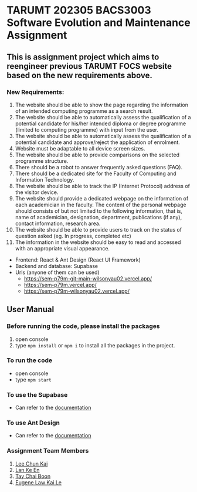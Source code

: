 # TARUMT 202305 BACS3003 Software Evolution and Maintenance Assignment
## This is assignment project which aims to reengineer previous TARUMT FOCS website based on the new requirements above.

### New Requirements:
1. The website should be able to show the page regarding the information of an intended computing programme as a search result.
2. The website should be able to automatically assess the qualification of a potential candidate for his/her intended diploma or degree programme (limited to computing programme) with input from the user.
3. The website should be able to automatically assess the qualification of a potential candidate and approve/reject the application of enrolment.
4. Website must be adaptable to all device screen sizes.
5. The website should be able to provide comparisons on the selected programme structure.
6. There should be a robot to answer frequently asked questions (FAQ).
7. There should be a dedicated site for the Faculty of Computing and Information Technology.
8. The website should be able to track the IP (Internet Protocol) address of the visitor device.
9. The website should provide a dedicated webpage on the information of each academician in the faculty. The content of the personal webpage should consists of but not limited to the following information, that is, name of academician, designation, department, publications (if any), contact information, research area.
10. The website should be able to provide users to track on the status of question asked (eg. In progress, completed etc)
11. The information in the website should be easy to read and accessed with an appropriate visual appearance.

- Frontend: React & Ant Design (React UI Framework)
- Backend and database: Supabase
- Urls (anyone of them can be used)
  - https://sem-p79m-git-main-wilsonyau02.vercel.app/
  - https://sem-p79m.vercel.app/
  - https://sem-p79m-wilsonyau02.vercel.app/

## User Manual
### Before running the code, please install the packages
1. open console
2. type `npm install` or `npm i` to install all the packages in the project.

### To run the code
- open console
- type `npm start` 

### To use the Supabase
- Can refer to the [documentation](https://supabase.com/docs/reference/javascript/select)

### To use Ant Design
- Can refer to the [documentation](https://ant.design/components/overview/)

### Assignment Team Members
1. [Lee Chun Kai](https://github.com/BananaKing123)
2. [Lan Ke En](https://github.com/error323dino)
3. [Tay Chai Boon](https://github.com/Caiwen612)
4. [Eugene Law Kai Le](https://github.com/EugeneLKL)


